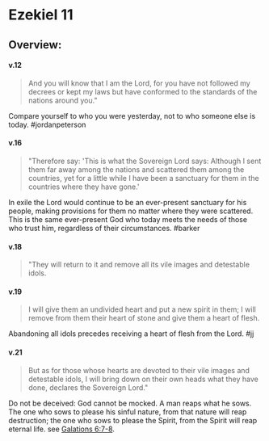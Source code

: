 # Ezekiel 11

## Overview:


#### v.12
>And you will know that I am the Lord, for you have not followed my decrees or kept my laws but have conformed to the standards of the nations around you."

Compare yourself to who you were yesterday, not to who someone else is today.
#jordanpeterson 

#### v.16
>"Therefore say: 'This is what the Sovereign Lord says: Although I sent them far away among the nations and scattered them among the countries, yet for a little while I have been a sanctuary for them in the countries where they have gone.'

In exile the Lord would continue to be an ever-present sanctuary for his people, making provisions for them no matter where they were scattered. This is the same ever-present God who today meets the needs of those who trust him, regardless of their circumstances.
#barker 

#### v.18
>"They will return to it and remove all its vile images and detestable idols.


#### v.19
>I will give them an undivided heart and put a new spirit in them; I will remove from them their heart of stone and give them a heart of flesh.

Abandoning all idols precedes receiving a heart of flesh from the Lord.
#jj 

#### v.21
>But as for those whose hearts are devoted to their vile images and detestable idols, I will bring down on their own heads what they have done, declares the Sovereign Lord."

Do not be deceived: God cannot be mocked. A man reaps what he sows. The one who sows to please his sinful nature, from that nature will reap destruction; the one who sows to please the Spirit, from the Spirit will reap eternal life. see [Galations 6:7-8](Galatians6.md#v.7-8).